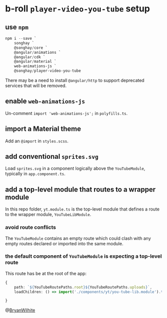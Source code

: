 # b-roll `player-video-you-tube` setup

## use `npm`

```powershell
npm i --save `
    songhay `
    @songhay/core `
    @angular/animations `
    @angular/cdk `
    @angular/material `
    web-animations-js `
    @songhay/player-video-you-tube
```

There may be a need to install `@angular/http` to support deprecated services that will be removed.

## enable `web-animations-js`

Un-comment `import 'web-animations-js';` in `polyfills.ts`.

## import a Material theme

Add an `@import` in `styles.scss`.

## add conventional `sprites.svg`

Load `sprites.svg` in a component logically above the `YouTubeModule`, typically in `app.component.ts`.

## add a top-level module that routes to a wrapper module

In this repo folder, `yt.module.ts` is the top-level module that defines a route to the wrapper module, `YouTubeLibModule`.

### avoid route conflicts

The `YouTubeModule` contains an empty route which could clash with any empty routes declared or imported into the same module.

### the default component of `YouTubeModule` is expecting a top-level route

This route has be at the root of the app:

```typescript
{
    path: `${YouTubeRoutePaths.root}${YouTubeRoutePaths.uploads}`,
    loadChildren: () => import('./components/yt/you-tube-lib.module').then(m => m.YouTubeLibModule)

}
```

@[BryanWilhite](https://twitter.com/BryanWilhite)